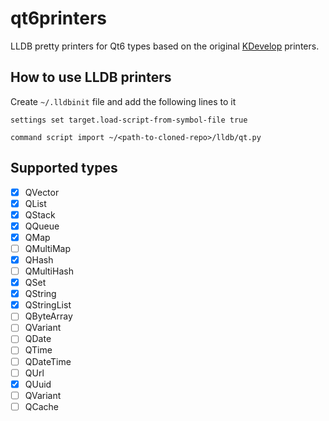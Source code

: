 # qt6printers

LLDB pretty printers for Qt6 types based on the original [KDevelop](https://invent.kde.org/kdevelop/kdevelop) printers.

## How to use LLDB printers

Create `~/.lldbinit` file and add the following lines to it

```
settings set target.load-script-from-symbol-file true

command script import ~/<path-to-cloned-repo>/lldb/qt.py
```

## Supported types

- [x] QVector
- [x] QList
- [x] QStack
- [x] QQueue
- [x] QMap
- [ ] QMultiMap
- [x] QHash
- [ ] QMultiHash
- [x] QSet
- [x] QString
- [x] QStringList
- [ ] QByteArray
- [ ] QVariant
- [ ] QDate
- [ ] QTime
- [ ] QDateTime
- [ ] QUrl
- [x] QUuid
- [ ] QVariant
- [ ] QCache
